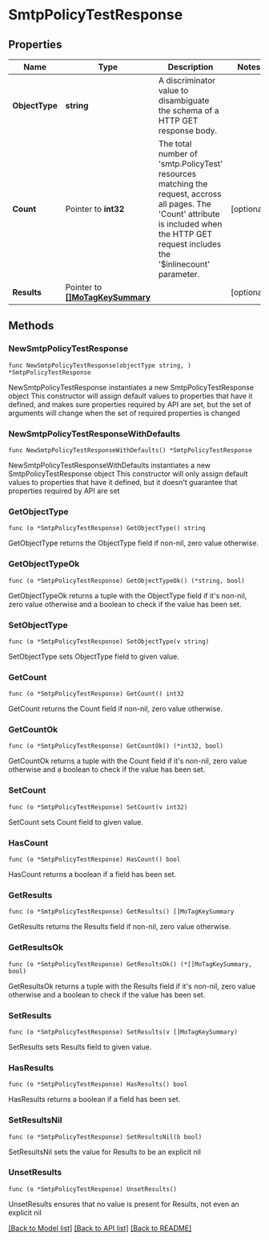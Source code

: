 # SmtpPolicyTestResponse

## Properties

Name | Type | Description | Notes
------------ | ------------- | ------------- | -------------
**ObjectType** | **string** | A discriminator value to disambiguate the schema of a HTTP GET response body. | 
**Count** | Pointer to **int32** | The total number of &#39;smtp.PolicyTest&#39; resources matching the request, accross all pages. The &#39;Count&#39; attribute is included when the HTTP GET request includes the &#39;$inlinecount&#39; parameter. | [optional] 
**Results** | Pointer to [**[]MoTagKeySummary**](MoTagKeySummary.md) |  | [optional] 

## Methods

### NewSmtpPolicyTestResponse

`func NewSmtpPolicyTestResponse(objectType string, ) *SmtpPolicyTestResponse`

NewSmtpPolicyTestResponse instantiates a new SmtpPolicyTestResponse object
This constructor will assign default values to properties that have it defined,
and makes sure properties required by API are set, but the set of arguments
will change when the set of required properties is changed

### NewSmtpPolicyTestResponseWithDefaults

`func NewSmtpPolicyTestResponseWithDefaults() *SmtpPolicyTestResponse`

NewSmtpPolicyTestResponseWithDefaults instantiates a new SmtpPolicyTestResponse object
This constructor will only assign default values to properties that have it defined,
but it doesn't guarantee that properties required by API are set

### GetObjectType

`func (o *SmtpPolicyTestResponse) GetObjectType() string`

GetObjectType returns the ObjectType field if non-nil, zero value otherwise.

### GetObjectTypeOk

`func (o *SmtpPolicyTestResponse) GetObjectTypeOk() (*string, bool)`

GetObjectTypeOk returns a tuple with the ObjectType field if it's non-nil, zero value otherwise
and a boolean to check if the value has been set.

### SetObjectType

`func (o *SmtpPolicyTestResponse) SetObjectType(v string)`

SetObjectType sets ObjectType field to given value.


### GetCount

`func (o *SmtpPolicyTestResponse) GetCount() int32`

GetCount returns the Count field if non-nil, zero value otherwise.

### GetCountOk

`func (o *SmtpPolicyTestResponse) GetCountOk() (*int32, bool)`

GetCountOk returns a tuple with the Count field if it's non-nil, zero value otherwise
and a boolean to check if the value has been set.

### SetCount

`func (o *SmtpPolicyTestResponse) SetCount(v int32)`

SetCount sets Count field to given value.

### HasCount

`func (o *SmtpPolicyTestResponse) HasCount() bool`

HasCount returns a boolean if a field has been set.

### GetResults

`func (o *SmtpPolicyTestResponse) GetResults() []MoTagKeySummary`

GetResults returns the Results field if non-nil, zero value otherwise.

### GetResultsOk

`func (o *SmtpPolicyTestResponse) GetResultsOk() (*[]MoTagKeySummary, bool)`

GetResultsOk returns a tuple with the Results field if it's non-nil, zero value otherwise
and a boolean to check if the value has been set.

### SetResults

`func (o *SmtpPolicyTestResponse) SetResults(v []MoTagKeySummary)`

SetResults sets Results field to given value.

### HasResults

`func (o *SmtpPolicyTestResponse) HasResults() bool`

HasResults returns a boolean if a field has been set.

### SetResultsNil

`func (o *SmtpPolicyTestResponse) SetResultsNil(b bool)`

 SetResultsNil sets the value for Results to be an explicit nil

### UnsetResults
`func (o *SmtpPolicyTestResponse) UnsetResults()`

UnsetResults ensures that no value is present for Results, not even an explicit nil

[[Back to Model list]](../README.md#documentation-for-models) [[Back to API list]](../README.md#documentation-for-api-endpoints) [[Back to README]](../README.md)


